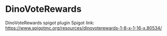# DinoVoteRewards
DinoVoteRewards spigot plugin
Spigot link: https://www.spigotmc.org/resources/dinovoterewards-1-8-x-1-16-x.80534/
